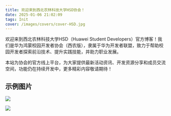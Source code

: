 ```yaml
---
title: 欢迎来到西北农林科技大学HSD协会！
date: 2025-01-06 21:02:09
tags: Init
cover: /images/covers/cover-HSD.jpg
---
```


欢迎来到西北农林科技大学HSD（Huawei Student Developers）官方博客！我们是华为鸿蒙校园开发者协会（西农版），隶属于华为开发者联盟，致力于帮助校园开发者探索前沿技术、提升实践技能，并助力职业发展。

本站为协会的官方线上平台，为大家提供最新活动资讯、开发资源分享和成员交流空间，功能仍在持续开发中，更多精彩内容敬请期待！

## 示例图片
![](pic1.jpg)

![](pic2.jpg)